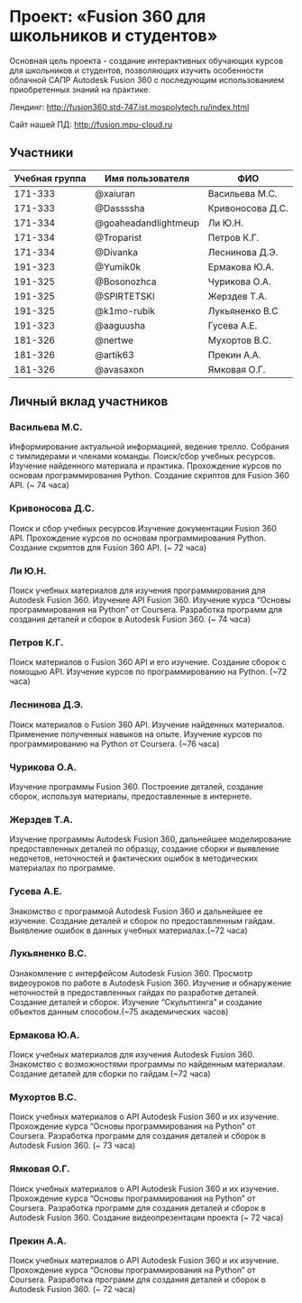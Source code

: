 # Проект: «Fusion 360 для школьников и студентов»
 
Основная цель проекта - создание интерактивных обучающих курсов для школьников и студентов, позволяющих изучить особенности облачной САПР Autodesk Fusion 360 с последующим использованием приобретенных знаний на практике. 

Лендинг: http://fusion360.std-747.ist.mospolytech.ru/index.html

Сайт нашей ПД: http://fusion.mpu-cloud.ru
 
## Участники
 
| Учебная группа | Имя пользователя     | ФИО                      |
|----------------|----------------------|--------------------------|
| 171-333        | @xaiuran             | Васильева М.С.           |
| 171-333        | @Dassssha            | Кривоносова Д.С.         |  
| 171-334        | @goaheadandlightmeup | Ли Ю.Н.                  |
| 171-334        | @Troparist           | Петров К.Г.              |
| 171-334        | @Divanka             | Леснинова Д.Э.           |
| 191-323        | @Yumik0k             | Ермакова Ю.А.            |
| 191-325        | @Bosonozhca          | Чурикова О.А.            |
| 191-325        | @SPIRTETSKI          | Жерздев Т.А.             |
| 191-325        | @k1mo-rubik          | Лукьяненко В.С           |
| 191-323        | @aaguusha            | Гусева А.Е.              |
| 181-326        | @nertwe              | Мухортов В.С.            |
| 181-326        | @artik63             | Прекин А.А.              |
| 181-326        | @avasaxon            | Ямковая О.Г.             |
 
 
## Личный вклад участников
 
### Васильева М.С.
Информирование актуальной информацией, ведение трелло. Собрания с тимлидерами и членами команды. Поиск/сбор учебных ресурсов.
Изучение найденного материала и практика. Прохождение курсов по основам программирования Python. Создание скриптов для Fusion 360 API. (~ 74 часа)
 
### Кривоносова Д.С.
Поиск и сбор учебных ресурсов.Изучение документации Fusion 360 API.
Прохождение курсов по основам программирования Python. Создание скриптов для Fusion 360 API. (~ 72 часа)
 
### Ли Ю.Н. 
Поиск учебных материалов для изучения программирования для Autodesk Fusion 360. 
Изучение API Fusion 360. 
Изучение курса “Основы программирования на Python” от Coursera. 
Разработка программ для создания деталей и сборок в Autodesk Fusion 360. (~ 74 часа)  
 
### Петров К.Г.
Поиск материалов о Fusion 360 API и его изучение. Создание сборок с помощью API. Изучение курсов по программированию на Python. (~72 часа)
 
### Леснинова Д.Э.
Поиск материалов о Fusion 360 API. Изучение найденных материалов.
Применение полученных навыков на опыте.
Изучение курсов по программированию на Python от Coursera. (~76 часа)
 
### Чурикова О.А.
Изучение программы Fusion 360. Построение деталей, создание сборок, используя материалы, предоставленные в интернете. 
### Жерздев Т.А.
Изучение программы Autodesk Fusion 360, дальнейшее моделирование предоставленных деталей по образцу, создание сборки и выявление недочетов, неточностей и фактических ошибок в методических материалах по программе.
 
### Гусева А.Е.
Знакомство с программой Autodesk Fusion 360 и дальнейшее ее изучение. Создание деталей и сборок по предоставленным гайдам. Выявление ошибок в данных учебных материалах.(~72 часа)
 
### Лукьяненко В.С. 
Ознакомление с интерфейсом Autodesk Fusion 360. Просмотр видеоуроков по работе в Autodesk Fusion 360. Изучение и обнаружение неточностей в предоставленных гайдах по разработке деталей. Создание деталей и сборок. Изучение “Скульптинга” и создание объектов данным способом.(~75 академических часов)
 
### Ермакова Ю.А.
Поиск учебных материалов для изучения Autodesk Fusion 360. Знакомство с возможностями программы по найденным материалам. Создание деталей для сборки по гайдам.(~72 часа)
 
### Мухортов В.С.
Поиск учебных материалов о API Autodesk Fusion 360 и их изучение.
Прохождение курса “Основы программирования на Python” от Coursera. 
Разработка программ для создания деталей и сборок в Autodesk Fusion 360. (~ 73 часа)  
 
### Ямковая О.Г.
Поиск учебных материалов о API Autodesk Fusion 360 и их изучение.
Прохождение курса “Основы программирования на Python” от Coursera. 
Разработка программ для создания деталей и сборок в Autodesk Fusion 360.
Создание видеопрезентации проекта (~ 72 часа)
 
### Прекин А.А.
Поиск учебных материалов о API Autodesk Fusion 360 и их изучение.
Прохождение курса “Основы программирования на Python” от Coursera. 
Разработка программ для создания деталей и сборок в Autodesk Fusion 360. (~ 72 часа)
